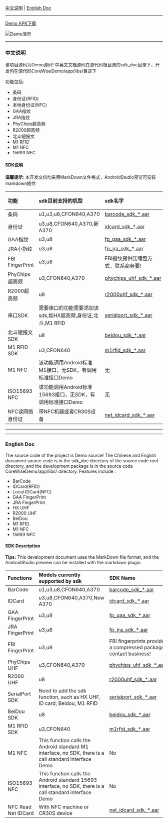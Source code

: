 

[中文说明](#user-content-zh) | [English Doc](#user-content-en)

---


[Demo APK下载](https://github.com/CoreWise/CoreWiseDemo/releases)

![Demo演示](https://i.loli.net/2019/05/08/5cd243747a2c8.gif)


---

<h3 id="user-content-zh">中文说明</h3>


该项目源码为Demo源码! 中英文文档源码在源代码根目录的sdk_doc目录下，开发包在源代码CoreWiseDemo/app/libs/目录下


功能包括:
- 条码
- 身份证(RFID)
- 本地身份证(NFC)
- GAA指纹
- JRA指纹
- PhyChips超高频
- R2000超高频
- 北斗短报文
- M1 RFID
- M1 NFC
- 15693 NFC



#### SDK说明

**温馨提示**:  本开发文档均采用MarkDown文件格式，AndroidStudio预览可安装markdown插件

| 功能            | sdk目前支持的机型                                          | sdk名字                                                      |                           开发文档                           |
| :-------------- | :--------------------------------------------------------- | :----------------------------------------------------------- | :----------------------------------------------------------: |
| 条码            | u1,u3,u8,CFON640,A370                                      | [barcode_sdk_*.aar](<https://coding.net/u/CoreWise/p/SDK/git/raw/master/aar/barcode_sdk_20190429.aar>) | <a href="https://github.com/CoreWise/CWDemo/blob/master/sdk_doc/cn/条码.md" target="_blank">查看</a> |
| 身份证          | u3,u8,CFON640,A370,新A370                                  | [idcard_sdk_*.aar](https://coding.net/u/CoreWise/p/SDK/git/raw/master/aar/idcard_sdk_20190521.aar) | <a href="https://github.com/CoreWise/CWDemo/blob/master/sdk_doc/cn/身份证.md" target="_blank">查看</a> |
| GAA指纹       | u3,u8                                                      | [fp_gaa_sdk_*.aar](https://coding.net/u/CoreWise/p/SDK/git/raw/master/aar/fp_gaa_sdk_20190520.aar) | <a href="https://github.com/CoreWise/CWDemo/blob/master/sdk_doc/cn/GAA指纹.md" target="_blank">查看</a> |
| JRA小指纹       | u3,u8                                                      | [fp_jra_sdk_*.aar](https://coding.net/u/CoreWise/p/SDK/git/raw/master/aar/fp_jra_sdk_20190520.aar) | <a href="https://github.com/CoreWise/CWDemo/blob/master/sdk_doc/cn/JRA指纹.md" target="_blank">查看</a> |
| FBI FingerPrint       | u3,u8                                               | FBI指纹提供压缩包方式，联系商务要! | None |
| PhyChips超高频      | u3,CFON640,A370                                            | [phychips_uhf_sdk_*.aar](https://coding.net/u/CoreWise/p/SDK/git/raw/master/aar/phychips_uhf_sdk_20190520.aar) | <a href="https://github.com/CoreWise/CWDemo/blob/master/sdk_doc/zh/phychips超高频.md" target="_blank">查看</a> |
| R2000超高频     | u8                                                         | [r2000uhf_sdk_*.aar](https://coding.net/u/CoreWise/p/SDK/git/raw/master/aar/r2000uhf_sdk_20190429.aar) | <a href="https://github.com/CoreWise/CWDemo/blob/master/sdk_doc/zh/R2000超高频.md" target="_blank">查看</a> |
| 串口SDK         | 需要串口的功能需要添加该sdk,如HX超高频,身份证,北斗,M1 RFID | [serialport_sdk_*.aar](https://coding.net/u/CoreWise/p/SDK/git/raw/master/aar/serialport_sdk_20190520.aar) |                                    None                          |
| 北斗短报文SDK         | u8                                                         | [beidou_sdk_*.aar](https://coding.net/u/CoreWise/p/SDK/git/raw/master/aar/beidou_sdk_20190429.aar) | <a href="https://github.com/CoreWise/CWDemo/blob/master/sdk_doc/zh/北斗.md" target="_blank">查看</a> |
| M1 RFID SDK     | u3,CFON640                                                 | [m1rfid_sdk_*.aar](https://coding.net/u/CoreWise/p/SDK/git/raw/master/aar/m1rfid_sdk_20190521.aar) | <a href="https://github.com/CoreWise/CWDemo/blob/master/sdk_doc/zh/M1RFID.md" target="_blank">查看</a> |
| M1 NFC          | 该功能调用Android标准M1接口，无SDK，有调用标准接口Demo     | 无                 |              None            |
| ISO15693 NFC       | 该功能调用Android标准15693接口，无SDK，有调用标准接口Demo  | 无              |              None            |
| NFC读网络身份证 | 带NFC机器或者CR30S设备                                     | [net_idcard_sdk_*.aar](https://coding.net/u/CoreWise/p/SDK/git/raw/master/aar/net_idcard_sdk_20190401.aar) | <a href="https://github.com/CoreWise/CWDemo/blob/master/sdk_doc/zh/NFC读网络身份证.md" target="_blank">查看</a> |


----

----

<h3 id="user-content-en">English Doc</h3>


The source code of the project is Demo source! The Chinese and English document source code is in the sdk_doc directory of the source code root directory, and the development package is in the source code CoreWiseDemo/app/libs/ directory.
Features include :

- BarCode
- IDCard(RFID)
- Local IDCard(NFC)
- GAA FingerPrint
- JRA FingerPrint
- HX UHF
- R2000 UHF
- BeiDou
- M1 RFID
- M1 NFC
- 15693 NFC



#### SDK Description


**Tips:** This development document uses the MarkDown file format, and the AndroidStudio preview can be installed with the markdown plugin.

| Functions             | Models currently supported by sdk                            | SDK Name                                                     |                           SDK Doc                            |
| :-------------------- | :----------------------------------------------------------- | :----------------------------------------------------------- | :----------------------------------------------------------: |
| BarCode               | u1,u3,u8,CFON640,A370                                        | [barcode_sdk_*.aar](<https://coding.net/u/CoreWise/p/SDK/git/raw/master/aar/barcode_sdk_20190429.aar>) | <a href="https://github.com/CoreWise/CoreWiseDemo/blob/master/sdk_doc/en/BarCode.md" target="_blank">View</a> |
| IDCard                | u3,u8,CFON640,A370,New A370                                  | [idcard_sdk_*.aar](https://coding.net/u/CoreWise/p/SDK/git/raw/master/aar/idcard_sdk_20190521.aar) | <a href="https://github.com/CoreWise/CoreWiseDemo/blob/master/sdk_doc/en/IDCard.md" target="_blank">View</a> |
| GAA FingerPrint   | u3,u8                                                        | [fp_gaa_sdk_*.aar](https://coding.net/u/CoreWise/p/SDK/git/raw/master/aar/fp_gaa_sdk_20190520.aar) | <a href="https://github.com/CoreWise/CoreWiseDemo/blob/master/sdk_doc/en/BYDBigFingerPrint.md" target="_blank">View</a> |
| JRA FingerPrint | u3,u8                                                        | [fp_jra_sdk_*.aar](https://coding.net/u/CoreWise/p/SDK/git/raw/master/aar/fp_jra_sdk_20190520.aar) | <a href="https://github.com/CoreWise/CoreWiseDemo/blob/master/sdk_doc/en/BYDSmallFingerPrint.md" target="_blank">View</a> |
| FBI FingerPrint       | u3,u8                                                        | FBI fingerprints provide a compressed package, contact business! | None |
| PhyChips UHF                | u3,CFON640,A370                                              | [phychips_uhf_sdk_*.aar](https://coding.net/u/CoreWise/p/SDK/git/raw/master/aar/phychips_uhf_sdk_20190520.aar) | <a href="https://github.com/CoreWise/CoreWiseDemo/blob/master/sdk_doc/en/HXUHF.md" target="_blank">View</a> |
| R2000 UHF             | u8                                                           | [r2000uhf_sdk_*.aar](https://coding.net/u/CoreWise/p/SDK/git/raw/master/aar/r2000uhf_sdk_20190429.aar) | <a href="https://github.com/CoreWise/CoreWiseDemo/blob/master/sdk_doc/en/R2000UHF.md" target="_blank">View</a> |
| SerialPort SDK        | Need to add the sdk function, such as HX UHF, ID card, Beidou, M1 RFID | [serialport_sdk_*.aar](https://coding.net/u/CoreWise/p/SDK/git/raw/master/aar/serialport_sdk_20190520.aar) |            None                                                  |
| BeiDou SDK            | u8                                                           | [beidou_sdk_*.aar](https://coding.net/u/CoreWise/p/SDK/git/raw/master/aar/beidou_sdk_20190429.aar) | <a href="https://github.com/CoreWise/CoreWiseDemo/blob/master/sdk_doc/en/BeiDou.md" target="_blank">View</a> |
| M1 RFID SDK           | u3,CFON640                                                   | [m1rfid_sdk_*.aar](https://coding.net/u/CoreWise/p/SDK/git/raw/master/aar/m1rfid_sdk_20190521.aar) | <a href="https://github.com/CoreWise/CoreWiseDemo/blob/master/sdk_doc/en/M1RFID.md" target="_blank">View</a> |
| M1 NFC                | This function calls the Android standard M1 interface, no SDK, there is a call standard interface Demo | No                                                           |                  None                                            |
| ISO15693 NFC             | This function calls the Android standard 15693 interface, no SDK, there is a call standard interface Demo | No                                                           |                  None                                            |
| NFC Read Net IDCard   | With NFC machine or CR30S device                             | [net_idcard_sdk_*.aar](https://coding.net/u/CoreWise/p/SDK/git/raw/master/aar/net_idcard_sdk_20190401.aar) | <a href="https://github.com/CoreWise/CoreWiseDemo/blob/master/sdk_doc/en/NFCReadNetIDCard.md" target="_blank">View</a> |